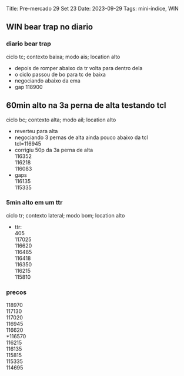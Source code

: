 Title: Pre-mercado 29 Set 23
Date: 2023-09-29
Tags: mini-índice, WIN

## WIN bear trap no diario

### diario bear trap  
ciclo tc; contexto baixa; modo ais; location alto  
* depois de romper abaixo da tr volta para dentro dela  
* o ciclo passou de bo para tc de baixa  
* negociando abaixo da ema  
* gap 118900

## 60min alto na 3a perna de alta testando tcl  
ciclo bc; contexto alta; modo ail; location alto  
* reverteu para alta  
* negociando 3 pernas de alta ainda pouco abaixo da tcl  
tcl=116945  
* corrigiu 50p da 3a perna de alta  
116352  
116218  
116083  
* gaps  
116135  
115335  

### 5min alto em um ttr  
ciclo tr; contexto lateral; modo bom; location alto  
* ttr:  
405  
117025  
116620  
116485  
116418  
116350  
116215  
115810  

### precos  
118970  
117130  
117020  
116945  
116620  
*116570  
116215  
116135  
115815  
115335  
114695  

